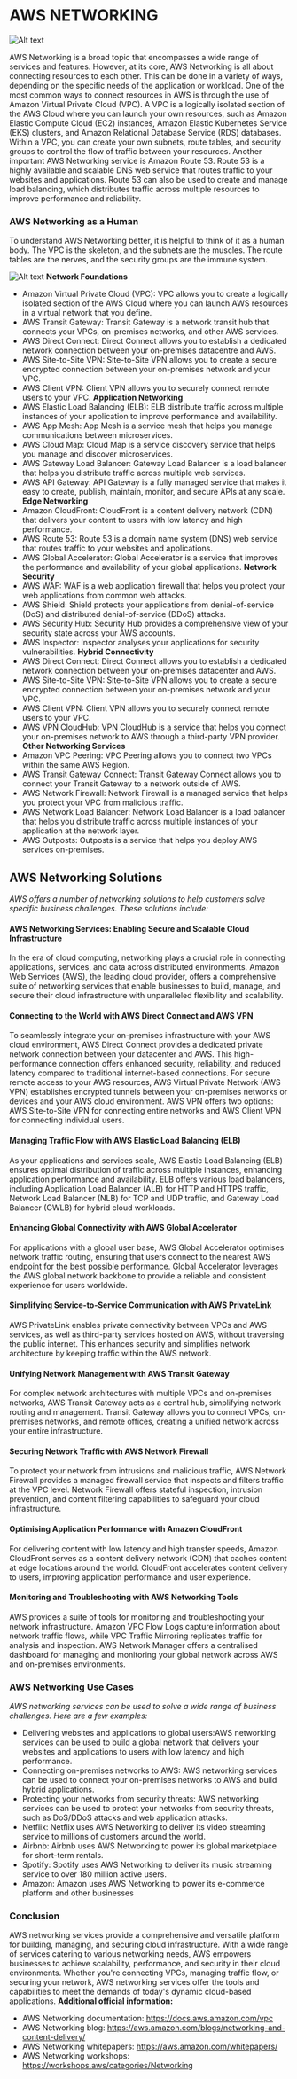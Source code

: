 # AWS NETWORKING

![Alt text](iiiiii.jpg)

AWS Networking is a broad topic that encompasses a wide range of services and features. However, at its core, AWS Networking is all about connecting resources to each other. This can be done in a variety of ways, depending on the specific needs of the application or workload.
One of the most common ways to connect resources in AWS is through the use of Amazon Virtual Private Cloud (VPC). A VPC is a logically isolated section of the AWS Cloud where you can launch your own resources, such as Amazon Elastic Compute Cloud (EC2) instances, Amazon Elastic Kubernetes Service (EKS) clusters, and Amazon Relational Database Service (RDS) databases. Within a VPC, you can create your own subnets, route tables, and security groups to control the flow of traffic between your resources.
Another important AWS Networking service is Amazon Route 53. Route 53 is a highly available and scalable DNS web service that routes traffic to your websites and applications. Route 53 can also be used to create and manage load balancing, which distributes traffic across multiple resources to improve performance and reliability.
### AWS Networking as a Human
To understand AWS Networking better, it is helpful to think of it as a human body. The VPC is the skeleton, and the subnets are the muscles. The route tables are the nerves, and the security groups are the immune system.

![Alt text](oooo.png)
**Network Foundations**
- Amazon Virtual Private Cloud (VPC): VPC allows you to create a logically isolated section of the AWS Cloud where you can launch AWS resources in a virtual network that you define.
- AWS Transit Gateway: Transit Gateway is a network transit hub that connects your VPCs, on-premises networks, and other AWS services.
- AWS Direct Connect: Direct Connect allows you to establish a dedicated network connection between your on-premises datacentre and AWS.
- AWS Site-to-Site VPN: Site-to-Site VPN allows you to create a secure encrypted connection between your on-premises network and your VPC.
- AWS Client VPN: Client VPN allows you to securely connect remote users to your VPC.
**Application Networking**
- AWS Elastic Load Balancing (ELB): ELB distribute traffic across multiple instances of your application to improve performance and availability.
- AWS App Mesh: App Mesh is a service mesh that helps you manage communications between microservices.
- AWS Cloud Map: Cloud Map is a service discovery service that helps you manage and discover microservices.
- AWS Gateway Load Balancer: Gateway Load Balancer is a load balancer that helps you distribute traffic across multiple web services.
- AWS API Gateway: API Gateway is a fully managed service that makes it easy to create, publish, maintain, monitor, and secure APIs at any scale.
**Edge Networking**
- Amazon CloudFront: CloudFront is a content delivery network (CDN) that delivers your content to users with low latency and high performance.
- AWS Route 53: Route 53 is a domain name system (DNS) web service that routes traffic to your websites and applications.
- AWS Global Accelerator: Global Accelerator is a service that improves the performance and availability of your global applications.
**Network Security**
- AWS WAF: WAF is a web application firewall that helps you protect your web applications from common web attacks.
- AWS Shield: Shield protects your applications from denial-of-service (DoS) and distributed denial-of-service (DDoS) attacks.
- AWS Security Hub: Security Hub provides a comprehensive view of your security state across your AWS accounts.
- AWS Inspector: Inspector analyses your applications for security vulnerabilities.
**Hybrid Connectivity**
- AWS Direct Connect: Direct Connect allows you to establish a dedicated network connection between your on-premises datacenter and AWS.
- AWS Site-to-Site VPN: Site-to-Site VPN allows you to create a secure encrypted connection between your on-premises network and your VPC.
- AWS Client VPN: Client VPN allows you to securely connect remote users to your VPC.
- AWS VPN CloudHub: VPN CloudHub is a service that helps you connect your on-premises network to AWS through a third-party VPN provider.
**Other Networking Services**
- Amazon VPC Peering: VPC Peering allows you to connect two VPCs within the same AWS Region.
- AWS Transit Gateway Connect: Transit Gateway Connect allows you to connect your Transit Gateway to a network outside of AWS.
- AWS Network Firewall: Network Firewall is a managed service that helps you protect your VPC from malicious traffic.
- AWS Network Load Balancer: Network Load Balancer is a load balancer that helps you distribute traffic across multiple instances of your application at the network layer.
- AWS Outposts: Outposts is a service that helps you deploy AWS services on-premises.
## AWS Networking Solutions
*AWS offers a number of networking solutions to help customers solve specific business challenges. These solutions include:*
#### AWS Networking Services: Enabling Secure and Scalable Cloud Infrastructure 
In the era of cloud computing, networking plays a crucial role in connecting applications, services, and data across distributed environments. Amazon Web Services (AWS), the leading cloud provider, offers a comprehensive suite of networking services that enable businesses to build, manage, and secure their cloud infrastructure with unparalleled flexibility and scalability.
#### Connecting to the World with AWS Direct Connect and AWS VPN
To seamlessly integrate your on-premises infrastructure with your AWS cloud environment, AWS Direct Connect provides a dedicated private network connection between your datacenter and AWS. This high-performance connection offers enhanced security, reliability, and reduced latency compared to traditional internet-based connections.
For secure remote access to your AWS resources, AWS Virtual Private Network (AWS VPN) establishes encrypted tunnels between your on-premises networks or devices and your AWS cloud environment. AWS VPN offers two options: AWS Site-to-Site VPN for connecting entire networks and AWS Client VPN for connecting individual users.
#### Managing Traffic Flow with AWS Elastic Load Balancing (ELB)
As your applications and services scale, AWS Elastic Load Balancing (ELB) ensures optimal distribution of traffic across multiple instances, enhancing application performance and availability. ELB offers various load balancers, including Application Load Balancer (ALB) for HTTP and HTTPS traffic, Network Load Balancer (NLB) for TCP and UDP traffic, and Gateway Load Balancer (GWLB) for hybrid cloud workloads.
#### Enhancing Global Connectivity with AWS Global Accelerator
For applications with a global user base, AWS Global Accelerator optimises network traffic routing, ensuring that users connect to the nearest AWS endpoint for the best possible performance. Global Accelerator leverages the AWS global network backbone to provide a reliable and consistent experience for users worldwide.
#### Simplifying Service-to-Service Communication with AWS PrivateLink
AWS PrivateLink enables private connectivity between VPCs and AWS services, as well as third-party services hosted on AWS, without traversing the public internet. This enhances security and simplifies network architecture by keeping traffic within the AWS network.
#### Unifying Network Management with AWS Transit Gateway
For complex network architectures with multiple VPCs and on-premises networks, AWS Transit Gateway acts as a central hub, simplifying network routing and management. Transit Gateway allows you to connect VPCs, on-premises networks, and remote offices, creating a unified network across your entire infrastructure.
#### Securing Network Traffic with AWS Network Firewall
To protect your network from intrusions and malicious traffic, AWS Network Firewall provides a managed firewall service that inspects and filters traffic at the VPC level. Network Firewall offers stateful inspection, intrusion prevention, and content filtering capabilities to safeguard your cloud infrastructure.
#### Optimising Application Performance with Amazon CloudFront
For delivering content with low latency and high transfer speeds, Amazon CloudFront serves as a content delivery network (CDN) that caches content at edge locations around the world. CloudFront accelerates content delivery to users, improving application performance and user experience.
#### Monitoring and Troubleshooting with AWS Networking Tools
AWS provides a suite of tools for monitoring and troubleshooting your network infrastructure. Amazon VPC Flow Logs capture information about network traffic flows, while VPC Traffic Mirroring replicates traffic for analysis and inspection. AWS Network Manager offers a centralised dashboard for managing and monitoring your global network across AWS and on-premises environments.
### AWS Networking Use Cases
*AWS networking services can be used to solve a wide range of business challenges. Here are a few examples:*
- Delivering websites and applications to global users:AWS networking services can be used to build a global network that delivers your websites and applications to users with low latency and high performance.
- Connecting on-premises networks to AWS: AWS networking services can be used to connect your on-premises networks to AWS and build hybrid applications.
- Protecting your networks from security threats: AWS networking services can be used to protect your networks from security threats, such as DoS/DDoS attacks and web application attacks.
- Netflix: Netflix uses AWS Networking to deliver its video streaming service to millions of customers around the world.
- Airbnb: Airbnb uses AWS Networking to power its global marketplace for short-term rentals.
- Spotify: Spotify uses AWS Networking to deliver its music streaming service to over 180 million active users.
- Amazon: Amazon uses AWS Networking to power its e-commerce platform and other businesses
### Conclusion
AWS networking services provide a comprehensive and versatile platform for building, managing, and securing cloud infrastructure. With a wide range of services catering to various networking needs, AWS empowers businesses to achieve scalability, performance, and security in their cloud environments. Whether you're connecting VPCs, managing traffic flow, or securing your network, AWS networking services offer the tools and capabilities to meet the demands of today's dynamic cloud-based applications.
**Additional official information:** 
- AWS Networking documentation: https://docs.aws.amazon.com/vpc
- AWS Networking blog: https://aws.amazon.com/blogs/networking-and-content-delivery/
- AWS Networking whitepapers: https://aws.amazon.com/whitepapers/
- AWS Networking workshops: https://workshops.aws/categories/Networking

